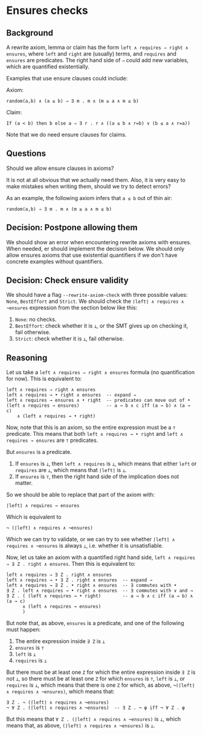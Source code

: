 Ensures checks
==============

Background
----------

A rewrite axiom, lemma or claim has the form
`left ∧ requires ⇒ right ∧ ensures`, where `left` and `right` are (usually)
terms, and `requires` and `ensures` are predicates. The right hand side of `⇒`
could add new variables, which are quantified existentially.

Examples that use ensure clauses could include:

Axiom:
```
random(a,b) ∧ (a ≤ b) ⇒ ∃ m . m ∧ (m ≥ a ∧ m ≤ b)
```

Claim:
```
If (a < b) then b else a ⇒ ∃ r . r ∧ ((a ≤ b ∧ r=b) ∨ (b ≤ a ∧ r=a))
```

Note that we do need ensure clauses for claims.

Questions
---------

Should we allow ensure clauses in axioms?

It is not at all obvious that we actually need them. Also, it is very easy to
make mistakes when writing them, should we try to detect errors?

As an example, the following axiom infers that `a ≤ b` out of thin air:
```
random(a,b) ⇒ ∃ m . m ∧ (m ≥ a ∧ m ≤ b)
```


Decision: Postpone allowing them
--------------------------------

We should show an error when encountering rewrite axioms with ensures. When
needed, er should implement the decision below. We should only allow
ensures axioms that use existential quantifiers if we don't have concrete
examples without quantifiers.

Decision: Check ensure validity
-------------------------------

We should have a flag `--rewrite-axiom-check` with three possible values:
`None`, `BestEffort` and `Strict`. We should check the
`⌈left⌉ ∧ requires ∧ ¬ensures` expression from the section below like this:

1. `None`: no checks.
1. `BestEffort`: check whether it is `⊥`, or the SMT gives up on checking it,
   fail otherwise.
1. `Strict`: check whether it is `⊥`, fail otherwise.

Reasoning
---------

Let us take a `left ∧ requires ⇒ right ∧ ensures` formula (no quantification
for now). This is equivalent to:
```
left ∧ requires ⇒ right ∧ ensures
left ∧ requires → • right ∧ ensures  -- expand ⇒
left ∧ requires → ensures ∧ • right  -- predicates can move out of •
(left ∧ requires → ensures)          -- a → b ∧ c iff (a → b) ∧ (a → c)
    ∧ (left ∧ requires → • right)
```
Now, note that this is an axiom, so the entire expression must be a
`⊤` predicate. This means that both `left ∧ requires → • right` and
`left ∧ requires → ensures` are `⊤` predicates.

But `ensures` is a predicate.
1. If `ensures` is `⊥`, then `left ∧ requires` is `⊥`, which means that either
   `left` or `requires` are `⊥`, which means that `⌈left⌉` is `⊥`.
1. If `ensures` is `⊤`, then the right hand side of the implication does not
   matter.

So we should be able to replace that part of the axiom with:
```
⌈left⌉ ∧ requires → ensures
```
Which is equivalent to
```
¬ (⌈left⌉ ∧ requires ∧ ¬ensures)
```
Which we can try to validate, or we can try to see whether
`⌈left⌉ ∧ requires ∧ ¬ensures` is always `⊥`, i.e. whether it is unsatisfiable.

Now, let us take an axiom with a quantified right hand side,
`left ∧ requires ⇒ ∃ Z . right ∧ ensures`. Then this is equivalent to:
```
left ∧ requires ⇒ ∃ Z . right ∧ ensures
left ∧ requires → • ∃ Z . right ∧ ensures  -- expand ⇒
left ∧ requires → ∃ Z . • right ∧ ensures  -- ∃ commutes with •
∃ Z . left ∧ requires → • right ∧ ensures  -- ∃ commutes with ∨ and →
∃ Z . ( (left ∧ requires → • right)        -- a → b ∧ c iff (a → b) ∧ (a → c)
      ∧ (left ∧ requires → ensures)
      )
```

But note that, as above, `ensures` is a predicate, and one of the following
must happen:
1. The entire expression inside `∃ Z` is `⊥`
1. `ensures` is `⊤`
1. `left` is `⊥`
1. `requires` is `⊥`

But there must be at least one `Z` for which the entire expression inside `∃ Z`
is not `⊥`, so there must be at least one `Z` for which
`ensures` is `⊤`, `left` is `⊥`, or `requires` is `⊥`, which means that there
is one `Z` for which, as above, `¬(⌈left⌉ ∧ requires ∧ ¬ensures)`,
which means that:
```
∃ Z . ¬ (⌈left⌉ ∧ requires ∧ ¬ensures)
¬ ∀ Z . (⌈left⌉ ∧ requires ∧ ¬ensures)  -- ∃ Z . ¬ φ iff ¬ ∀ Z . φ
```
But this means that `∀ Z . (⌈left⌉ ∧ requires ∧ ¬ensures)` is `⊥`, which means
that, as above, `(⌈left⌉ ∧ requires ∧ ¬ensures)` is `⊥`.
